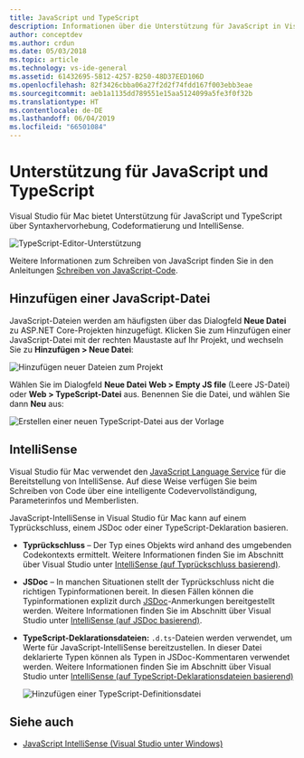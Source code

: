 ```yaml
---
title: JavaScript und TypeScript
description: Informationen über die Unterstützung für JavaScript in Visual Studio für Mac
author: conceptdev
ms.author: crdun
ms.date: 05/03/2018
ms.topic: article
ms.technology: vs-ide-general
ms.assetid: 61432695-5B12-4257-B250-48D37EED106D
ms.openlocfilehash: 82f3426cbba06a27f2d2f74fdd167f003ebb3eae
ms.sourcegitcommit: aeb1a1135dd789551e15aa5124099a5fe3f0f32b
ms.translationtype: HT
ms.contentlocale: de-DE
ms.lasthandoff: 06/04/2019
ms.locfileid: "66501084"
---
```

# <a name="javascript-and-typescript-support"></a>Unterstützung für JavaScript und TypeScript

Visual Studio für Mac bietet Unterstützung für JavaScript und TypeScript über Syntaxhervorhebung, Codeformatierung und IntelliSense.

![TypeScript-Editor-Unterstützung](https://msdnshared.blob.core.windows.net/media/2018/03/TypeScript-editor.gif)

Weitere Informationen zum Schreiben von JavaScript finden Sie in den Anleitungen [Schreiben von JavaScript-Code](/scripting/javascript/writing-javascript-code).

## <a name="adding-a-javascript-file"></a>Hinzufügen einer JavaScript-Datei

JavaScript-Dateien werden am häufigsten über das Dialogfeld **Neue Datei** zu ASP.NET Core-Projekten hinzugefügt. Klicken Sie zum Hinzufügen einer JavaScript-Datei mit der rechten Maustaste auf Ihr Projekt, und wechseln Sie zu **Hinzufügen > Neue Datei**:

![Hinzufügen neuer Dateien zum Projekt](media/javascript-image1.png)

Wählen Sie im Dialogfeld **Neue Datei** **Web > Empty JS file** (Leere JS-Datei) oder **Web > TypeScript-Datei** aus. Benennen Sie die Datei, und wählen Sie dann **Neu** aus:

![Erstellen einer neuen TypeScript-Datei aus der Vorlage](media/javascript-image2.png)

## <a name="intellisense"></a>IntelliSense

Visual Studio für Mac verwendet den [JavaScript Language Service](/visualstudio/ide/javascript-intellisense) für die Bereitstellung von IntelliSense. Auf diese Weise verfügen Sie beim Schreiben von Code über eine intelligente Codevervollständigung, Parameterinfos und Memberlisten.

JavaScript-IntelliSense in Visual Studio für Mac kann auf einem Typrückschluss, einem JSDoc oder einer TypeScript-Deklaration basieren.

- **Typrückschluss** – Der Typ eines Objekts wird anhand des umgebenden Codekontexts ermittelt. Weitere Informationen finden Sie im Abschnitt über Visual Studio unter [IntelliSense (auf Typrückschluss basierend)](/visualstudio/ide/javascript-intellisense#intellisense-based-on-type-inference).
- **JSDoc** – In manchen Situationen stellt der Typrückschluss nicht die richtigen Typinformationen bereit. In diesen Fällen können die Typinformationen explizit durch [JSDoc](https://jsdoc.app/about-getting-started.html)-Anmerkungen bereitgestellt werden. Weitere Informationen finden Sie im Abschnitt über Visual Studio unter [IntelliSense (auf JSDoc basierend)](/visualstudio/ide/javascript-intellisense#intellisense-based-on-jsdoc).
- **TypeScript-Deklarationsdateien:** `.d.ts`-Dateien werden verwendet, um Werte für JavaScript-IntelliSense bereitzustellen. In dieser Datei deklarierte Typen können als Typen in JSDoc-Kommentaren verwendet werden. Weitere Informationen finden Sie im Abschnitt über Visual Studio unter [IntelliSense (auf TypeScript-Deklarationsdateien basierend)](/visualstudio/ide/javascript-intellisense#intellisense-based-on-typescript-declaration-files)

    ![Hinzufügen einer TypeScript-Definitionsdatei](media/javascript-image3.png)

## <a name="see-also"></a>Siehe auch

- [JavaScript IntelliSense (Visual Studio unter Windows)](/visualstudio/ide/javascript-intellisense)
